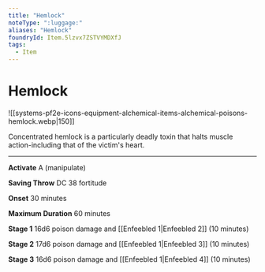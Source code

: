 ```yaml
---
title: "Hemlock"
noteType: ":luggage:"
aliases: "Hemlock"
foundryId: Item.5lzvx7ZSTVYMDXfJ
tags:
  - Item
---
```


# Hemlock
![[systems-pf2e-icons-equipment-alchemical-items-alchemical-poisons-hemlock.webp|150]]

Concentrated hemlock is a particularly deadly toxin that halts muscle action-including that of the victim's heart.

* * *

**Activate** A (manipulate)

**Saving Throw** DC 38 fortitude

**Onset** 30 minutes

**Maximum Duration** 60 minutes

**Stage 1** 16d6 poison damage and [[Enfeebled 1|Enfeebled 2]] (10 minutes)

**Stage 2** 17d6 poison damage and [[Enfeebled 1|Enfeebled 3]] (10 minutes)

**Stage 3** 16d6 poison damage and [[Enfeebled 1|Enfeebled 4]] (10 minutes)
